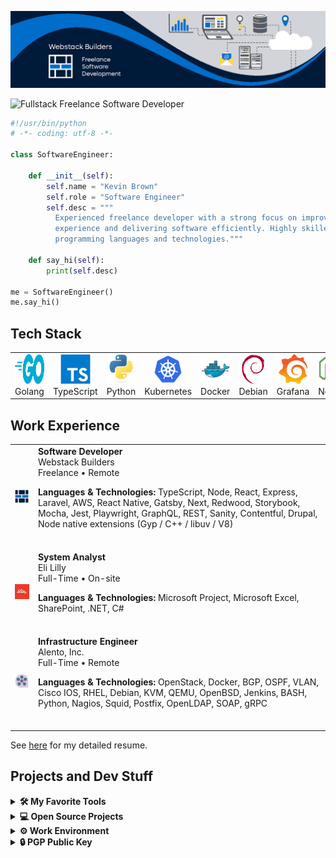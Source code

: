 [![Banner](./assets/banner.png)](https://webstackbuilders.com)

<img src="https://readme-typing-svg.demolab.com?font=Fira+Code&pause=1000&color=006DCB&width=455&lines=Fullstack+Freelance+Software+Developer" alt="Fullstack Freelance Software Developer" />

```python
#!/usr/bin/python
# -*- coding: utf-8 -*-

class SoftwareEngineer:

    def __init__(self):
        self.name = "Kevin Brown"
        self.role = "Software Engineer"
        self.desc = """
          Experienced freelance developer with a strong focus on improving developer
          experience and delivering software efficiently. Highly skilled in various
          programming languages and technologies."""

    def say_hi(self):
        print(self.desc)

me = SoftwareEngineer()
me.say_hi()
```

## Tech Stack

<table>
  <tr><td align="center" width="96">
      <img
        src="./assets/skills/Golang.svg"
        width="48"
        height="48"
        alt="Golang"
      />
      <br>Golang
    </td><td align="center" width="96">
      <img
        src="./assets/skills/TypeScript.svg"
        width="48"
        height="48"
        alt="TypeScript"
      />
      <br>TypeScript
    </td><td align="center" width="96">
      <img
        src="./assets/skills/Python.svg"
        width="48"
        height="48"
        alt="Python"
      />
      <br>Python
    </td><td align="center" width="96">
      <img
        src="./assets/skills/Kubernetes.svg"
        width="48"
        height="48"
        alt="Kubernetes"
      />
      <br>Kubernetes
    </td><td align="center" width="96">
      <img
        src="./assets/skills/Docker.svg"
        width="48"
        height="48"
        alt="Docker"
      />
      <br>Docker
    </td><td align="center" width="96">
      <img
        src="./assets/skills/Debian.svg"
        width="48"
        height="48"
        alt="Debian"
      />
      <br>Debian
    </td><td align="center" width="96">
      <img
        src="./assets/skills/Grafana.svg"
        width="48"
        height="48"
        alt="Grafana"
      />
      <br>Grafana
    </td><td align="center" width="96">
      <img
        src="./assets/skills/Node.svg"
        width="48"
        height="48"
        alt="Node"
      />
      <br>Node
    </td><td align="center" width="96">
      <img
        src="./assets/skills/React.svg"
        width="48"
        height="48"
        alt="React"
      />
      <br>React
    </td><td align="center" width="96">
      <img
        src="./assets/skills/Sass.svg"
        width="48"
        height="48"
        alt="Sass"
      />
      <br>Sass
    </td><td align="center" width="96">
      <img
        src="./assets/skills/AWS.svg"
        width="48"
        height="48"
        alt="AWS"
      />
      <br>AWS
    </td><td align="center" width="96">
      <img
        src="./assets/skills/GraphQL.svg"
        width="48"
        height="48"
        alt="GraphQL"
      />
      <br>GraphQL
    </td><td align="center" width="96">
      <img
        src="./assets/skills/Laravel.svg"
        width="48"
        height="48"
        alt="Laravel"
      />
      <br>Laravel
    </td></tr>
</table>

## Work Experience

<table><tr>
    <td>
      <p align="top">
        <img src="./assets/employer/webstackbuilders.png" alt="employer logo">
      </p>
    </td>
    <td>
      <b>Software Developer</b><br>
      Webstack Builders<br>
      Freelance • Remote<br>
      <p><strong>Languages &amp; Technologies:</strong> TypeScript, Node, React, Express, Laravel, AWS, React Native, Gatsby, Next, Redwood, Storybook, Mocha, Jest, Playwright, GraphQL, REST, Sanity, Contentful, Drupal, Node native extensions (Gyp / C++ / libuv / V8)</p>
<br>
    </td>
  </tr><tr>
    <td>
      <p align="top">
        <img src="./assets/employer/lilly.png" alt="employer logo">
      </p>
    </td>
    <td>
      <b>System Analyst</b><br>
      Eli Lilly<br>
      Full-Time • On-site<br>
      <p><strong>Languages &amp; Technologies:</strong> Microsoft Project, Microsoft Excel, SharePoint, .NET, C#</p>
<br>
    </td>
  </tr><tr>
    <td>
      <p align="top">
        <img src="./assets/employer/alento.png" alt="employer logo">
      </p>
    </td>
    <td>
      <b>Infrastructure Engineer</b><br>
      Alento, Inc.<br>
      Full-Time • Remote<br>
      <p><strong>Languages &amp; Technologies:</strong> OpenStack, Docker, BGP, OSPF, VLAN, Cisco IOS, RHEL, Debian, KVM, QEMU, OpenBSD, Jenkins, BASH, Python, Nagios, Squid, Postfix, OpenLDAP, SOAP, gRPC</p>
<br>
    </td>
  </tr></table>

See [here](https://resume.webstackbuilders.com) for my detailed resume.

## Projects and Dev Stuff

<details>
  <summary><b>🛠️ My Favorite Tools</b></summary>
  <b>👨‍💻 Programming and Markup Languages</b><br><a href="https://github.com/search?q=user%3Awebstackdev+language%3AAssembly&type=Repositories">
    <img src="./assets/badges/Assembly.svg" alt="Assembly">
  </a><a href="https://github.com/search?q=user%3Awebstackdev+language%3AShell&type=Repositories">
    <img src="./assets/badges/BASH.svg" alt="BASH">
  </a><a href="https://github.com/search?q=user%3Awebstackdev+language%3AC&type=Repositories">
    <img src="./assets/badges/C.svg" alt="C">
  </a><a href="https://github.com/search?q=user%3Awebstackdev+language%3AC%2B%2B&type=Repositories">
    <img src="./assets/badges/C++.svg" alt="C++">
  </a><a href="https://github.com/search?q=user%3Awebstackdev+language%3AC%23&type=Repositories">
    <img src="./assets/badges/C#.svg" alt="C#">
  </a><a href="https://github.com/search?q=user%3Awebstackdev+language%3ACSS&type=Repositories">
    <img src="./assets/badges/CSS.svg" alt="CSS">
  </a><a href="https://github.com/search?q=user%3Awebstackdev+language%3AHTML&type=Repositories">
    <img src="./assets/badges/HTML.svg" alt="HTML">
  </a><a href="https://github.com/search?q=user%3Awebstackdev+language%3AJavaScript&type=Repositories">
    <img src="./assets/badges/JavaScript.svg" alt="JavaScript">
  </a><a href="https://github.com/search?q=user%3Awebstackdev+language%3ATeX&type=Repositories">
    <img src="./assets/badges/LaTeX.svg" alt="LaTeX">
  </a><a href="https://github.com/search?q=user%3Awebstackdev+language%3AMarkdown&type=Repositories">
    <img src="./assets/badges/Markdown.svg" alt="Markdown">
  </a><a href="https://github.com/search?q=user%3Awebstackdev+language%3ATypeScript&type=Repositories">
    <img src="./assets/badges/NodeJS.svg" alt="NodeJS">
  </a><a href="https://github.com/search?q=user%3Awebstackdev+language%3APHP&type=Repositories">
    <img src="./assets/badges/PHP.svg" alt="PHP">
  </a><a href="https://github.com/search?q=user%3Awebstackdev+language%3APython&type=Repositories">
    <img src="./assets/badges/Python.svg" alt="Python">
  </a><a href="https://github.com/search?q=user%3Awebstackdev+language%3AR&type=Repositories">
    <img src="./assets/badges/R.svg" alt="R">
  </a><a href="https://github.com/search?q=user%3Awebstackdev+language%3ASQL&type=Repositories">
    <img src="./assets/badges/SQL.svg" alt="SQL">
  </a><a href="https://github.com/search?q=user%3Awebstackdev+language%3ASVG&type=Repositories">
    <img src="./assets/badges/SVG.svg" alt="SVG">
  </a><a href="https://github.com/search?q=user%3Awebstackdev+language%3ATypeScript&type=Repositories">
    <img src="./assets/badges/TypeScript.svg" alt="TypeScript">
  </a><a href="https://github.com/search?q=user%3Awebstackdev+language%3AC%23&type=Repositories">
    <img src="./assets/badges/Mono.svg" alt="Mono">
  </a><br>

<b>🧰 Frameworks and Libraries</b><br><img src="./assets/badges/Arduino.svg" alt="Arduino"><img src="./assets/badges/Theia.svg" alt="Theia"><img src="./assets/badges/ReactNative.svg" alt="React Native"><img src="./assets/badges/Bootstrap.svg" alt="Bootstrap"><img src="./assets/badges/Electron.svg" alt="Electron"><img src="./assets/badges/ExpressJS.svg" alt="ExpressJS"><img src="./assets/badges/Flask.svg" alt="Flask"><img src="./assets/badges/GitHubActions.svg" alt="GitHub Actions"><img src="./assets/badges/MaterialDesign.svg" alt="Material Design"><img src="./assets/badges/NumPy.svg" alt="NumPy"><img src="./assets/badges/Pandas.svg" alt="Pandas"><img src="./assets/badges/PHPUnit.svg" alt="PHPUnit"><img src="./assets/badges/Pytest.svg" alt="Pytest"><img src="./assets/badges/React.svg" alt="React"><img src="./assets/badges/Slim.svg" alt="Slim"><img src="./assets/badges/Symfony.svg" alt="Symfony"><img src="./assets/badges/TensorFlow.svg" alt="TensorFlow"><img src="./assets/badges/Laravel.svg" alt="Laravel"><img src="./assets/badges/PorteusOS.svg" alt="Porteus OS"><br>

<b>☁️ Cloud Hosting</b><br><img src="./assets/badges/GitHubPages.svg" alt="GitHub Pages"><img src="./assets/badges/Heroku.svg" alt="Heroku"><img src="./assets/badges/Vercel.svg" alt="Vercel"><img src="./assets/badges/Netlify.svg" alt="Netlify"><img src="./assets/badges/AWS.svg" alt="AWS"><img src="./assets/badges/OpenStack.svg" alt="OpenStack"><img src="./assets/badges/Kubernetes.svg" alt="Kubernetes"><br>

<b>🗄️ Databases</b><br><img src="./assets/badges/MongoDB.svg" alt="MongoDB"><img src="./assets/badges/MySQL.svg" alt="MySQL"><img src="./assets/badges/PostgreSQL.svg" alt="PostgreSQL"><img src="./assets/badges/SQLite.svg" alt="SQLite"><img src="./assets/badges/Neo4j.svg" alt="Neo4j"><br>

<b>💻 Software and Tools</b><br><img src="./assets/badges/Adobe.svg" alt="Adobe"><img src="./assets/badges/Android.svg" alt="Android"><img src="./assets/badges/AndroidStudio.svg" alt="Android Studio"><img src="./assets/badges/ArchLinux.svg" alt="Arch Linux"><img src="./assets/badges/Discord.svg" alt="Discord"><img src="./assets/badges/Git.svg" alt="Git"><img src="./assets/badges/GitHubDesktop.svg" alt="GitHub Desktop"><img src="./assets/badges/Inkscape.svg" alt="Inkscape"><img src="./assets/badges/Jupyter.svg" alt="Jupyter"><img src="./assets/badges/OBSStudio.svg" alt="OBS Studio"><img src="./assets/badges/StackOverflow.svg" alt="Stack Overflow"><img src="./assets/badges/VisualStudioCode.svg" alt="Visual Studio Code"><img src="./assets/badges/Debian.svg" alt="Debian"><br>
  <br>
</details>

<details>
  <summary><b>💻 Open Source Projects</b></summary>
  <table>
  <thead align="center">
    <tr border: none;>
      <td><b>💻 Projects</b></td>
      <td><b>🌟 Stars</b></td>
      <td><b>🍴 Forks</b></td>
      <td><b>🐛 Issues</b></td>
      <td><b>🔔 Pull Requests</b></td>
      <td><b>👨‍💻 Language</b></td>
    </tr>
  </thead>
  <tbody><tr>
      <td>
        <a href="https://github.com/webstackdev/ladybird-cms"><b>🚀 Ladybird CMS</b>
        </a>
      </td>
      <td>
        <img alt="Stars" src="https://img.shields.io/github/stars/webstackdev/ladybird-cms?style=flat-square&labelColor=343b41">
      </td>
      <td>
        <img alt="Forks" src="https://img.shields.io/github/forks/webstackdev/ladybird-cms?style=flat-square&labelColor=343b41">
      </td>
      <td>
        <img alt="Issues" src="https://img.shields.io/github/issues/webstackdev/ladybird-cms?style=flat-square&labelColor=343b41">
      </td>
      <td>
        <img alt="Pull Requests" src="https://img.shields.io/github/issues-pr/webstackdev/ladybird-cms?style=flat-square&labelColor=343b41"/>
      </td>
      <td>
        <img alt="Language" src="https://img.shields.io/github/languages/top/webstackdev/ladybird-cms?style=flat-square&labelColor=343b41"/>
      </td>
    </tr></tbody>
</table>
  <br>
</details>

<details>
  <summary><b>⚙️ Work Environment</b></summary>
  <ul>
  <li><b>OS:</b> Ubuntu 22.04 with VFIO (Windows 11 in VM)</li>
  <li><b>Workstation:</b> AMD 5700X X570 64 GB</li>
  <li><b>Desktop:</b> KDE 5.25, dual 4K monitor setup (32&quot; and 27&quot;)</li>
  <li><b>Channels:</b> Slack, Discord, Zoom, Viber, WhatsApp, Skype, Signal, Telegram, POTS</li>
  <li><b>Code Editor:</b> VSCode, Android Studio, and XCode</li>
  <li><b>Opinions:</b> Vim, two spaces, no semicolons, comments for docgen, patterns matter</li>
</ul>
  <br>
</details>


<details>
  <summary><b>🔒 PGP Public Key</b></summary>
  -----BEGIN PGP PUBLIC KEY BLOCK-----

mQGNBGKt7yMBDADZp/bbs+qDPZwQmJ4pvOZv420LgYMJOrR1ZYmdPKy0rySUcdBU
R62b0dWt0zQUQVOTyvvWHVpUkf8PXCwth0q5vvIr5U+X1Vd8/hTHF2S+6RDq05cj
ZyrBuXMxkGfnvlkK/3LD5Qxb9kd+9pOmbXCyYT1PW5Pa9XF0LhWuLDPrIl3BBeCQ
BQK8Z029wcFxbjCi7Hj4XJZnn4tKuFVx4pOVGabma6cJVx2MydukmyvZD0/2wkO+
Lj9+lmDiu5lG773NCkR5a+AdMIiTo6AMTHnyMdTxffn90Bm9a+yIPIrlnlqpJ1PQ
ryAPcNVQkkgQH4UbCTundRJyGwhAUQ1vsbesM1GPHR6W1fIMF5wQbNH6CzI7vwLB
Tj8bo9T5HeK5b7oQ47+hyYU+Qxtfn/pyLR9gOpZc3DD65P0jSHZGJVRsRjLP7lc6
azwIjwVXLmN5rWzQhCHETKgE6TujD8d4KgnX6waLqx9aAjzsd5KeEIxAvdGRKoYs
DLsAxbOmoXC9tYUAEQEAAbQtd2Vic3RhY2tidWlsZGVycyA8YWRtaW5Ad2Vic3Rh
Y2tidWlsZGVycy5jb20+iQHOBBMBCgA4FiEExFMF/tb9qLzHqmTLFsp1sE6hY0sF
AmKt7yMCGwMFCwkIBwIGFQoJCAsCBBYCAwECHgECF4AACgkQFsp1sE6hY0tdswv/
e41jSMNwl1rbBvPW7KSdim7tWc+dbGr5gnsXfv1UN8rQ9jAh4K5E9Tm0sxO1JpsQ
Zaizgn8Us14Mq397E7tRwdQK5QYh8UWcwt3m1h2MQ1/cXbRCNCCVknOuVKuzin6B
OrgV4fAgjNy2KExWIxcLgry+CE5et+sSNAdau8teF6PgiisYBAO3lihMjzDMvuRW
yNkv2u3SBZecP2wxo6TiTjU5Z8R7mBPU28jR7yUng78ghFl+7li3vfLz80cccQRu
y1ksXqusnQsazWl52jwo7z9tezVe+kN18NRKjIka30T7YH8A2qWn55YlZWBpxOSZ
P5LHeOWzmh1/mKyivwQLetCQWm4qR4QRaA/fJRus0y3/B3b8kG5TOb0bdebvYYAY
Tv4JbdeNkWQ8WXnl1MbatPaxhmTk583tQBRYjudMNL1PUflkKVupp6aO4coZkkTL
5dAniAEZbuQds4rHD69TPHk+7YDqUYkrjNEyFpuctztTYNPHGzFF+QU5sIN7mxFb
uQGNBGKt7yMBDACuW2A43Nf8HiTR12ya2h4Q5h3F/+ribptSY6qTO1sSLBadXN6Z
Cg8LHK1JtMENgLLe4H5Nx3IJOemmbEOkv0Ny3Q5Vxyc4NZFnXQtXjUM9TnWS+7Ao
XtLprJha+qkYvr/zOJKXQ7gRSWPoiJP63dsZi5rzIKlShPLl0Kb4z6MayS40slId
buX5eePX1cNdyLyCKNKrjQKs9a4KFKAe9zx04EoRRkPpp4vk8p4pCdAeW1XD+cpR
RzrypYaPcj//ez59raVc7GOScnPNAfYDjNPlhOuhUvfk4dmeg026wG6oZJ8Pxd2Z
ho2gh7THwYRYomVlgPHcbicwrZt5qxFWsGriXHgW8gLxZl0clRYuxJLfVeb1UATP
NMGwEMpOc2vbj2MlE8EQFPlAAhXMG5akdBvhnnaLLTdzETS/PM9EPA+XBaOuQUpq
qgFte/AINn8K4YxBnRXL568GnMdnO7XHA1joicgCK8unFD1Hg9r3FBUcpD8428xb
Ls5rZrpXOAiP2F8AEQEAAYkBtgQYAQoAIBYhBMRTBf7W/ai8x6pkyxbKdbBOoWNL
BQJire8jAhsMAAoJEBbKdbBOoWNLt7gL/il8qRfGZaoDsMQDVUpEC+lxCeODwhnQ
jQbmNZn8PlSV28BvRaN8/pF1DTHasFRWSDnV1W8x4sJrkgZ2fW1PwYO8EZAdNTX4
aQ/E5VbqZtmjr9yWRr4ThRnQ3LhmGk8QQUH/hUZqa7LFxeGvSY1eJ+cd03z2Xf1a
XLYmpyZ1Tnbu7ITE2m0T9//Vbeq2kytHTMoanW9chwCb+gHQka5e8NG3PqG+Md/u
e1BQ2eHR/HZDAko9y28u1hiBFjAXCb/37/tvrd7x9yLX1dg8X57FwlrJeCb+pqx8
HNmsgk8Vk9de99xgcy37Xj6GyjNs14MiQeBAJDrrMsleABZfNgb7nIG15ARH6T/f
RczVjB66YkSms4Ls8fHNk1T8Ny/ucVLHMG/9v/TRCOYAETkioyunbFRQVHtdqsqT
/u5Dp7Bw14f8yyAU4NIEypIE6ZbkzKkRk6gRW131QZgNUz7K+yLdUnZ9N/Zz3QaY
YxCEijwDTuM8NDFTOAu1YF344bfw3vgN1w==
=J5Hw<br>
-----END PGP PUBLIC KEY BLOCK-----
</details>
